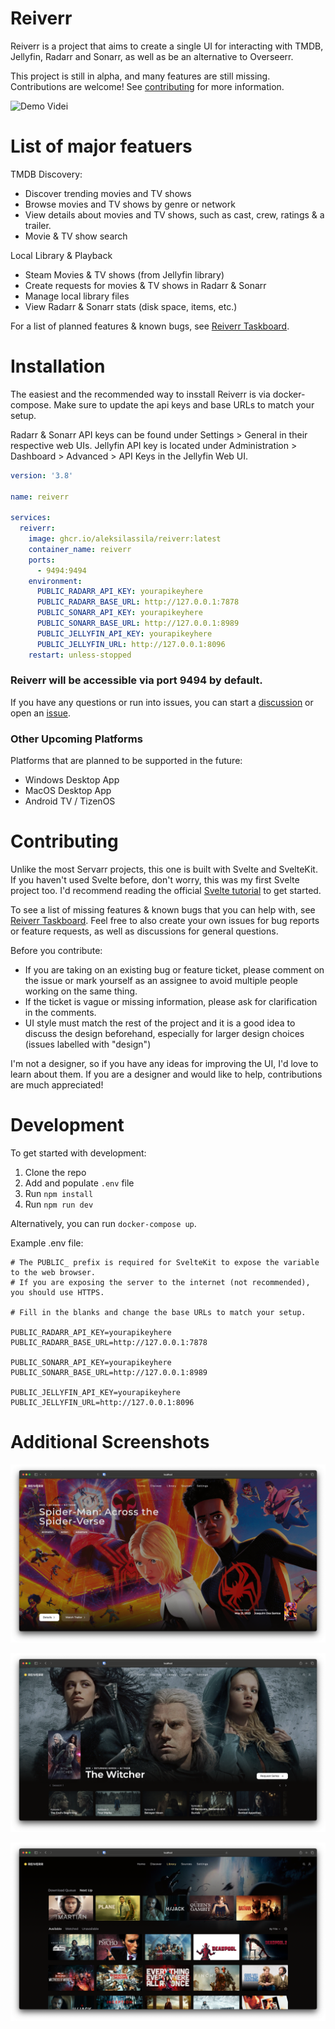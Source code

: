 # Reiverr

Reiverr is a project that aims to create a single UI for interacting with TMDB, Jellyfin, Radarr and Sonarr, as well as be an alternative to Overseerr.

This project is still in alpha, and many features are still missing. Contributions are welcome! See [contributing](#Contributing) for more information.

![Demo Videi](images/reiverr-demo.gif)

# List of major featuers

TMDB Discovery:

- Discover trending movies and TV shows
- Browse movies and TV shows by genre or network
- View details about movies and TV shows, such as cast, crew, ratings & a trailer.
- Movie & TV show search

Local Library & Playback

- Steam Movies & TV shows (from Jellyfin library)
- Create requests for movies & TV shows in Radarr & Sonarr
- Manage local library files
- View Radarr & Sonarr stats (disk space, items, etc.)

For a list of planned features & known bugs, see [Reiverr Taskboard](https://github.com/users/aleksilassila/projects/5).

# Installation

The easiest and the recommended way to insstall Reiverr is via docker-compose. Make sure to update the api keys and base URLs to match your setup.

Radarr & Sonarr API keys can be found under Settings > General in their respective web UIs. Jellyfin API key is located under Administration > Dashboard > Advanced > API Keys in the Jellyfin Web UI.

```yaml
version: '3.8'

name: reiverr

services:
  reiverr:
    image: ghcr.io/aleksilassila/reiverr:latest
    container_name: reiverr
    ports:
      - 9494:9494
    environment:
      PUBLIC_RADARR_API_KEY: yourapikeyhere
      PUBLIC_RADARR_BASE_URL: http://127.0.0.1:7878
      PUBLIC_SONARR_API_KEY: yourapikeyhere
      PUBLIC_SONARR_BASE_URL: http://127.0.0.1:8989
      PUBLIC_JELLYFIN_API_KEY: yourapikeyhere
      PUBLIC_JELLYFIN_URL: http://127.0.0.1:8096
    restart: unless-stopped
```

### Reiverr will be accessible via port 9494 by default.

If you have any questions or run into issues, you can start a [discussion](https://github.com/aleksilassila/reiverr/discussions) or open an [issue](https://github.com/aleksilassila/reiverr/issues).

### Other Upcoming Platforms

Platforms that are planned to be supported in the future:

- Windows Desktop App
- MacOS Desktop App
- Android TV / TizenOS

# Contributing

Unlike the most Servarr projects, this one is built with Svelte and SvelteKit. If you haven't used Svelte before, don't worry, this was my first Svelte project too. I'd recommend reading the official [Svelte tutorial](https://learn.svelte.dev/tutorial/welcome-to-svelte) to get started.

To see a list of missing features & known bugs that you can help with, see [Reiverr Taskboard](https://github.com/users/aleksilassila/projects/5). Feel free to also create your own issues for bug reports or feature requests, as well as discussions for general questions.

Before you contribute:

- If you are taking on an existing bug or feature ticket, please comment on the issue or mark yourself as an assignee to avoid multiple people working on the same thing.
- If the ticket is vague or missing information, please ask for clarification in the comments.
- UI style must match the rest of the project and it is a good idea to discuss the design beforehand, especially for larger design choices (issues labelled with "design")

I'm not a designer, so if you have any ideas for improving the UI, I'd love to learn about them. If you are a designer and would like to help, contributions are much appreciated!

# Development

To get started with development:

1. Clone the repo
2. Add and populate `.env` file
3. Run `npm install`
4. Run `npm run dev`

Alternatively, you can run `docker-compose up`.

Example .env file:

```env
# The PUBLIC_ prefix is required for SvelteKit to expose the variable to the web browser.
# If you are exposing the server to the internet (not recommended), you should use HTTPS.

# Fill in the blanks and change the base URLs to match your setup.

PUBLIC_RADARR_API_KEY=yourapikeyhere
PUBLIC_RADARR_BASE_URL=http://127.0.0.1:7878

PUBLIC_SONARR_API_KEY=yourapikeyhere
PUBLIC_SONARR_BASE_URL=http://127.0.0.1:8989

PUBLIC_JELLYFIN_API_KEY=yourapikeyhere
PUBLIC_JELLYFIN_URL=http://127.0.0.1:8096
```

# Additional Screenshots

![Landing Page](images/screenshot-1.png)

![Series Page](images/screenshot-2.png)

![Library Page](images/screenshot-3.png)
